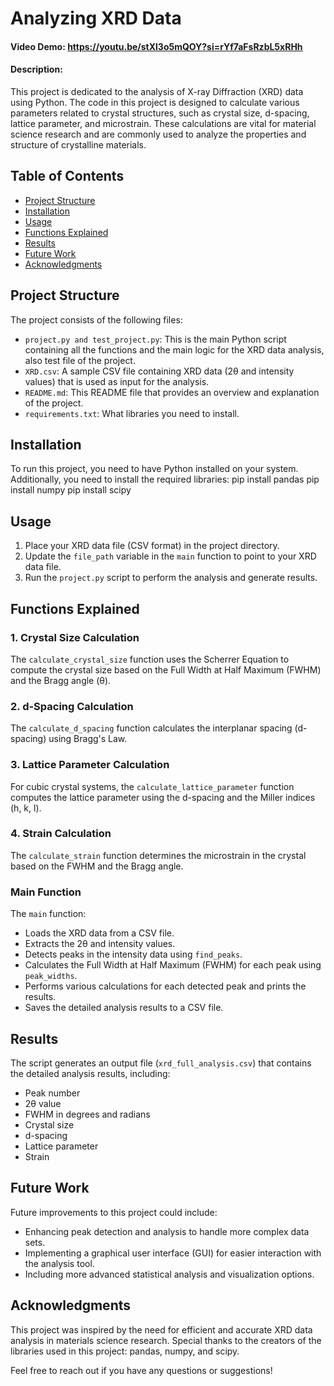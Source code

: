 # Analyzing XRD Data
#### Video Demo:  <https://youtu.be/stXl3o5mQOY?si=rYf7aFsRzbL5xRHh>
#### Description:
This project is dedicated to the analysis of X-ray Diffraction (XRD) data using Python. The code in this project is designed to calculate various parameters related to crystal structures, such as crystal size, d-spacing, lattice parameter, and microstrain. These calculations are vital for material science research and are commonly used to analyze the properties and structure of crystalline materials.

## Table of Contents
- [Project Structure](#project-structure)
- [Installation](#installation)
- [Usage](#usage)
- [Functions Explained](#functions-explained)
- [Results](#results)
- [Future Work](#future-work)
- [Acknowledgments](#acknowledgments)

## Project Structure
The project consists of the following files:
- `project.py and test_project.py`: This is the main Python script containing all the functions and the main logic for the XRD data analysis, also test file of the project.
- `XRD.csv`: A sample CSV file containing XRD data (2θ and intensity values) that is used as input for the analysis.
- `README.md`: This README file that provides an overview and explanation of the project.
- `requirements.txt`: What libraries you need to install.

## Installation
To run this project, you need to have Python installed on your system. Additionally, you need to install the required libraries:
pip install pandas
pip install numpy
pip install scipy

## Usage
1. Place your XRD data file (CSV format) in the project directory.
2. Update the `file_path` variable in the `main` function to point to your XRD data file.
3. Run the `project.py` script to perform the analysis and generate results.

## Functions Explained
### 1. Crystal Size Calculation
The `calculate_crystal_size` function uses the Scherrer Equation to compute the crystal size based on the Full Width at Half Maximum (FWHM) and the Bragg angle (θ).

### 2. d-Spacing Calculation
The `calculate_d_spacing` function calculates the interplanar spacing (d-spacing) using Bragg's Law.

### 3. Lattice Parameter Calculation
For cubic crystal systems, the `calculate_lattice_parameter` function computes the lattice parameter using the d-spacing and the Miller indices (h, k, l).

### 4. Strain Calculation
The `calculate_strain` function determines the microstrain in the crystal based on the FWHM and the Bragg angle.

### Main Function
The `main` function:
- Loads the XRD data from a CSV file.
- Extracts the 2θ and intensity values.
- Detects peaks in the intensity data using `find_peaks`.
- Calculates the Full Width at Half Maximum (FWHM) for each peak using `peak_widths`.
- Performs various calculations for each detected peak and prints the results.
- Saves the detailed analysis results to a CSV file.

## Results
The script generates an output file (`xrd_full_analysis.csv`) that contains the detailed analysis results, including:
- Peak number
- 2θ value
- FWHM in degrees and radians
- Crystal size
- d-spacing
- Lattice parameter
- Strain

## Future Work
Future improvements to this project could include:
- Enhancing peak detection and analysis to handle more complex data sets.
- Implementing a graphical user interface (GUI) for easier interaction with the analysis tool.
- Including more advanced statistical analysis and visualization options.

## Acknowledgments
This project was inspired by the need for efficient and accurate XRD data analysis in materials science research. Special thanks to the creators of the libraries used in this project: pandas, numpy, and scipy.

Feel free to reach out if you have any questions or suggestions!
